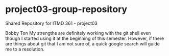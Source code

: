 # project03-group-repository
Shared Repository for ITMD 361 - project03

Bobby Ton
  My strengths are definitely working with the git shell even though I started using it at the beginning of this       semester. However, if there are things about git that I am not sure of, a quick google search will guide me to a resolution.
